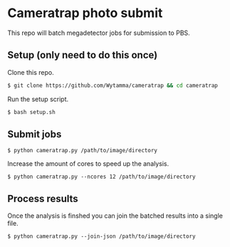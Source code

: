 # Cameratrap photo submit

This repo will batch megadetector jobs for submission to PBS.

## Setup (only need to do this once)

Clone this repo.

```bash
$ git clone https://github.com/Wytamma/cameratrap && cd cameratrap
```

Run the setup script.

```bash
$ bash setup.sh
```

## Submit jobs 

```
$ python cameratrap.py /path/to/image/directory
```

Increase the amount of cores to speed up the analysis. 

```
$ python cameratrap.py --ncores 12 /path/to/image/directory
```

## Process results 

Once the analysis is finshed you can join the batched results into a single file.
```
$ python cameratrap.py --join-json /path/to/image/directory
```
